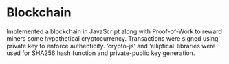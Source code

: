 # Blockchain
Implemented a blockchain in JavaScript along with Proof-of-Work to reward miners some hypothetical cryptocurrency. Transactions were signed using private key to enforce authenticity. ‘crypto-js’ and ‘elliptical’ libraries were used for SHA256 hash function and private-public key generation.
